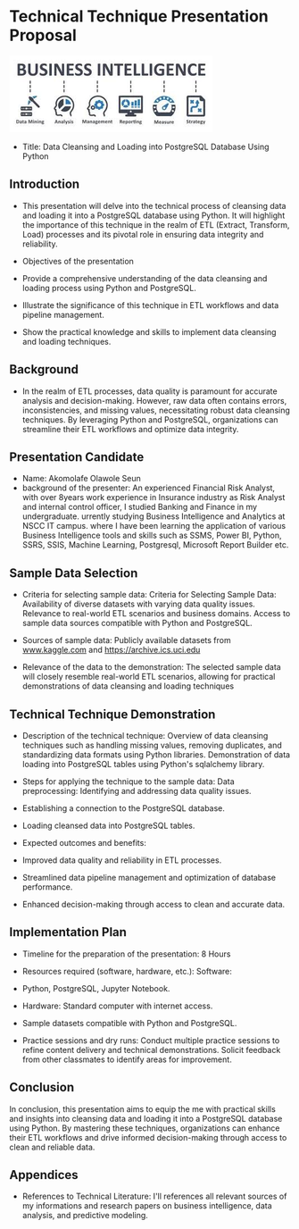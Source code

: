 # Technical Technique Presentation Proposal
![my image](https://github.com/Benakone/Capstone_Class_2024/blob/main/Images/download.jpg?raw=true)

-   Title: Data Cleansing and Loading into PostgreSQL Database Using Python

## Introduction
- This presentation will delve into the technical process of cleansing data and loading it into a PostgreSQL database using Python. It will highlight the 
  importance of this technique in the realm of ETL (Extract, Transform, Load) processes and its pivotal role in ensuring data integrity and reliability.
  
- Objectives of the presentation
-  Provide a comprehensive understanding of the data cleansing and loading process using Python and PostgreSQL.
-  Illustrate the significance of this technique in ETL workflows and data pipeline management.
-  Show the practical knowledge and skills to implement data cleansing and loading techniques.

## Background
- In the realm of ETL processes, data quality is paramount for accurate analysis and decision-making. However, raw data often contains errors, inconsistencies, 
  and missing values, necessitating robust data cleansing techniques. By leveraging Python and PostgreSQL, organizations can streamline their ETL workflows and 
  optimize data integrity.

## Presentation Candidate
- Name: Akomolafe Olawole Seun
- background of the presenter:  An experienced Financial Risk Analyst, with over 8years work experience in Insurance industry as Risk Analyst  and internal 
  control officer, I studied Banking and Finance in my undergraduate.  urrently studying Business Intelligence and Analytics at NSCC IT campus. where I have been 
  learning the application of various Business Intelligence tools and skills such as SSMS, Power BI, Python, SSRS, SSIS, Machine Learning, Postgresql, Microsoft 
  Report Builder etc.

## Sample Data Selection
- Criteria for selecting sample data: Criteria for Selecting Sample Data: Availability of diverse datasets with varying data quality issues.
  Relevance to real-world ETL scenarios and business domains. Access to sample data sources compatible with Python and PostgreSQL.

- Sources of sample data: Publicly available datasets from www.kaggle.com and https://archive.ics.uci.edu
  
- Relevance of the data to the demonstration: The selected sample data will closely resemble real-world ETL scenarios, allowing for practical demonstrations of 
  data cleansing and loading techniques

## Technical Technique Demonstration
- Description of the technical technique: Overview of data cleansing techniques such as handling missing values, removing duplicates, and standardizing data 
  formats using Python libraries. Demonstration of data loading into PostgreSQL tables using Python's sqlalchemy library.

- Steps for applying the technique to the sample data: Data preprocessing: Identifying and addressing data quality issues.
- Establishing a connection to the PostgreSQL database.
-  Loading cleansed data into PostgreSQL tables.
  
- Expected outcomes and benefits:
- Improved data quality and reliability in ETL processes.
- Streamlined data pipeline management and optimization of database performance.
- Enhanced decision-making through access to clean and accurate data.

## Implementation Plan
- Timeline for the preparation of the presentation: 8 Hours
  
- Resources required (software, hardware, etc.): Software:
- Python, PostgreSQL, Jupyter Notebook.
- Hardware: Standard computer with internet access.
- Sample datasets compatible with Python and PostgreSQL.
  
- Practice sessions and dry runs: Conduct multiple practice sessions to refine content delivery and technical demonstrations.
Solicit feedback from other classmates to identify areas for improvement.

## Conclusion
In conclusion, this presentation aims to equip the me with practical skills and insights into cleansing data and loading it into a PostgreSQL database using Python. By mastering these techniques, organizations can enhance their ETL workflows and drive informed decision-making through access to clean and reliable data.

## Appendices
- References to Technical Literature:
I'll references all relevant sources of my informations and research papers on business intelligence, data analysis, and predictive modeling.
